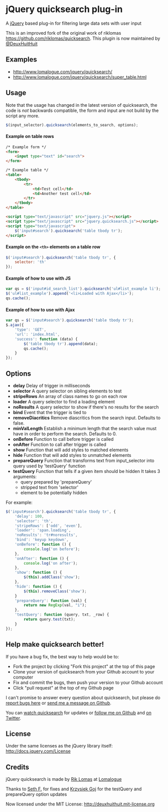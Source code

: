 # jQuery quicksearch plug-in

A [jQuery][jquery_site] based plug-in for filtering large data sets with user input

This is an improved fork of the original work of riklomas <https://github.com/riklomas/quicksearch>.
This plugin is now maintained by [@DeuxHuitHuit](http://deuxhuithuit.com)

## Examples

* <http://www.lomalogue.com/jquery/quicksearch/>
* <http://www.lomalogue.com/jquery/quicksearch/super_table.html>

## Usage

Note that the usage has changed in the latest version of quicksearch, the code is *not* backwards compatible,
the form and input are not build by the script any more.
```js
$(input_selector).quicksearch(elements_to_search, options);
```
#### Example on table rows
```html
/* Example form */
<form>
	<input type="text" id="search">
</form>

/* Example table */
<table>
	<tbody>
		<tr>
			<td>Test cell</td>
			<td>Another test cell</td>
		</tr>
	</tbody>
</table>

<script type="text/javascript" src="jquery.js"></script>
<script type="text/javascript" src="jquery.quicksearch.js"></script>
<script type="text/javascript">
	$('input#search').quicksearch('table tbody tr');
</script>
```

#### Example on the `<th>` elements on a table row
```js
$('input#search').quicksearch('table tbody tr', {
	selector: 'th'
});
```
#### Example of how to use with JS
```js
var qs = $('input#id_search_list').quicksearch('ul#list_example li');
$('ul#list_example').append('<li>Loaded with Ajax</li>');
qs.cache();
```
#### Example of how to use with Ajax
```js
var qs = $('input#search').quicksearch('table tbody tr');
$.ajax({
	'type': 'GET',
	'url': 'index.html',
	'success': function (data) {
		$('table tbody tr').append(data);
		qs.cache();
	}
});
```
## Options

* 	**delay**
	Delay of trigger in milliseconds
*	**selector**
	A query selector on sibling elements to test
*	**stripeRows**
	An array of class names to go on each row
*	**loader**
	A query selector to find a loading element
*	**noResults**
	A query selector to show if there's no results for the search
*	**bind**
	Event that the trigger is tied to
*	**removeDiacritics**
	Remove diascritics from the search input. Defaults to false.
*	**minValLength**
	Establish a minimum length that the search value must have in order to perform the search. Defaults to 0.
*	**onBefore**
	Function to call before trigger is called
*	**onAfter**
	Function to call after trigger is called
*	**show**
	Function that will add styles to matched elements
*	**hide**
	Function that will add styles to unmatched elements
*	**prepareQuery**
	Function that transforms text from input_selector into query used by 'testQuery' function
*	**testQuery**
	Function that tells if a given item should be hidden
	It takes 3 arguments:
	- query prepared by 'prepareQuery'
	- stripped text from 'selector'
	- element to be potentially hidden


For example:
```js
$('input#search').quicksearch('table tbody tr', {
	'delay': 100,
	'selector': 'th',
	'stripeRows': ['odd', 'even'],
	'loader': 'span.loading',
	'noResults': 'tr#noresults',
	'bind': 'keyup keydown',
	'onBefore': function () {
		console.log('on before');
	},
	'onAfter': function () {
		console.log('on after');
	},
	'show': function () {
		$(this).addClass('show');
	},
	'hide': function () {
		$(this).removeClass('show');
	}
	'prepareQuery': function (val) {
		return new RegExp(val, "i");
	},
	'testQuery': function (query, txt, _row) {
		return query.test(txt);
	}
});
```
## Help make quicksearch better!

If you have a bug fix, the best way to help would be to:

* Fork the project by clicking "Fork this project" at the top of this page
* Clone your version of quicksearch from your Github account to your computer
* Fix and commit the bugs, then push your version to your Github account
* Click "pull request" at the top of my Github page

I can't promise to answer every question about quicksearch, 
but please do [report bugs here][issues] or [send me a message on Github][mail_me]. 

You can [watch quicksearch][github_watch] for updates or [follow me on Github][github_follow] 
and [on Twitter][twitter_follow].

## License

Under the same licenses as the jQuery library itself: <http://docs.jquery.com/License>

## Credits

jQuery quicksearch is made by [Rik Lomas][rik_site] at [Lomalogue][lomalogue_site]

Thanks to [Seth F.][thelizardreborn] for fixes and [Krzysiek Goj][goj] for the  testQuery and prepareQuery option updates

Now licensed under the MIT License: <http://deuxhuithuit.mit-license.org>

[jquery_site]: http://www.jquery.com
[rik_site]: http://www.riklomas.co.uk
[lomalogue_site]: http://www.lomalogue.com
[issues]: http://github.com/riklomas/quicksearch/issues
[mail_me]: http://github.com/inbox/new/riklomas
[github_watch]: http://github.com/riklomas/quicksearch/toggle_watch
[github_follow]: http://github.com/users/follow?target=riklomas
[twitter_follow]: http://twitter.com/riklomas
[thelizardreborn]: http://github.com/thelizardreborn
[goj]: http://github.com/goj
